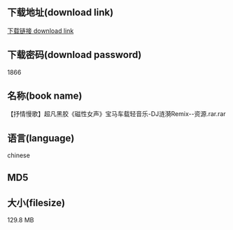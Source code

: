 ## 下载地址(download link)
[下载链接 download link](https://tutu365.netlify.app/?s=%E3%80%90%E6%8A%92%E6%83%85%E6%85%A2%E6%AD%8C%E3%80%91%E8%B6%85%E5%87%A1%E9%BB%91%E8%83%B6%E3%80%8A%E7%A3%81%E6%80%A7%E5%A5%B3%E5%A3%B0%E3%80%8B%E5%AE%9D%E9%A9%AC%E8%BD%A6%E8%BD%BD%E8%BD%BB%E9%9F%B3%E4%B9%90-DJ%E6%B6%9F%E6%BC%AARemix--%E8%B5%84%E6%BA%90.rar)

## 下载密码(download password)
1866

## 名称(book name)
【抒情慢歌】超凡黑胶《磁性女声》宝马车载轻音乐-DJ涟漪Remix--资源.rar.rar

## 语言(language)
chinese

## MD5


## 大小(filesize)
129.8 MB
